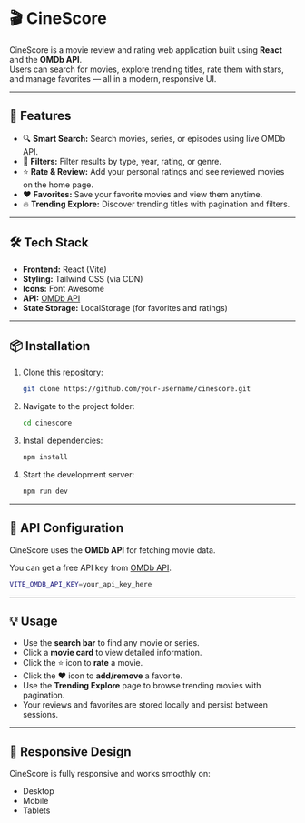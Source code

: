# 🎬 CineScore

CineScore is a movie review and rating web application built using **React** and the **OMDb API**.  
Users can search for movies, explore trending titles, rate them with stars, and manage favorites — all in a modern, responsive UI.

---

## 🚀 Features

- 🔍 **Smart Search:** Search movies, series, or episodes using live OMDb API.
- 🧭 **Filters:** Filter results by type, year, rating, or genre.
- ⭐ **Rate & Review:** Add your personal ratings and see reviewed movies on the home page.
- ❤️ **Favorites:** Save your favorite movies and view them anytime.
- 🔥 **Trending Explore:** Discover trending titles with pagination and filters.

---

## 🛠️ Tech Stack

- **Frontend:** React (Vite)
- **Styling:** Tailwind CSS (via CDN)
- **Icons:** Font Awesome
- **API:** [OMDb API](https://www.omdbapi.com/)
- **State Storage:** LocalStorage (for favorites and ratings)

---

## 📦 Installation

1. Clone this repository:
   ```bash
   git clone https://github.com/your-username/cinescore.git
   ```
2. Navigate to the project folder:
   ```bash
   cd cinescore
   ```
3. Install dependencies:
   ```bash
   npm install
   ```
4. Start the development server:
   ```bash
   npm run dev
   ```

---

## 🔑 API Configuration

CineScore uses the **OMDb API** for fetching movie data.

You can get a free API key from [OMDb API](https://www.omdbapi.com/apikey.aspx).


```bash
VITE_OMDB_API_KEY=your_api_key_here
```

---

## 💡 Usage

- Use the **search bar** to find any movie or series.
- Click a **movie card** to view detailed information.
- Click the ⭐ icon to **rate** a movie.
- Click the ❤️ icon to **add/remove** a favorite.
- Use the **Trending Explore** page to browse trending movies with pagination.
- Your reviews and favorites are stored locally and persist between sessions.

---

## 📱 Responsive Design

CineScore is fully responsive and works smoothly on:
-  Desktop  
- Mobile  
- Tablets

